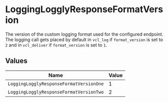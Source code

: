 # LoggingLogglyResponseFormatVersion

The version of the custom logging format used for the configured endpoint. The logging call gets placed by default in `vcl_log` if `format_version` is set to `2` and in `vcl_deliver` if `format_version` is set to `1`.



## Values

| Name                                    | Value                                   |
| --------------------------------------- | --------------------------------------- |
| `LoggingLogglyResponseFormatVersionOne` | 1                                       |
| `LoggingLogglyResponseFormatVersionTwo` | 2                                       |